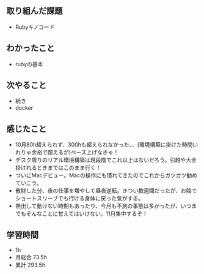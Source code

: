 ## 取り組んだ課題
- Rubyキノコード

## わかったこと
- rubyの基本

## 次やること
- 続き
- docker

## 感じたこと
- 10月80h超えられず、300hも超えられなかった、、(環境構築に掛けた時間いれりゃ余裕で超えるが)ペース上げなきゃ！
- デスク周りのリアル環境構築は現段階でこれ以上はないだろう。引越や大金掛けれるときまではこのまま行く！
- ついにMacデビュー。Macの操作にも慣れてきたのでこれからガツガツ勧めていこう。
- 散財した分、夜の仕事を増やして昼夜逆転。きつい数週間だったが、お陰でショートスリーブでも行ける身体に戻った気がする。
- 熱出して動けない時期もあったり、今月も不測の事態は多かったが、いつまでもそんなことに甘えてはいけない。11月集中するぞ！

## 学習時間
- 1h
- 月総合 73.5h
- 累計 293.5h
